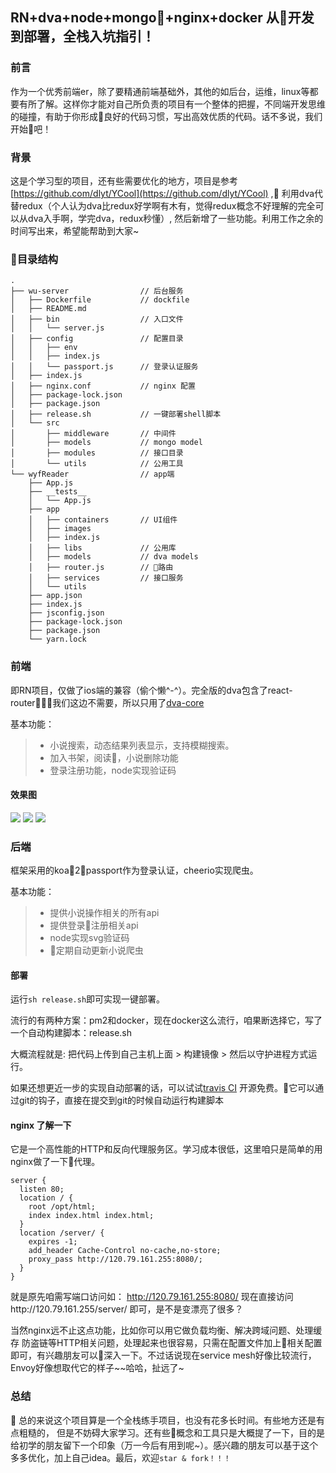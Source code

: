 ## RN+dva+node+mongo+nginx+docker 从开发到部署，全栈入坑指引！

### 前言

作为一个优秀前端er，除了要精通前端基础外，其他的如后台，运维，linux等都要有所了解。这样你才能对自己所负责的项目有一个整体的把握，不同端开发思维的碰撞，有助于你形成良好的代码习惯，写出高效优质的代码。话不多说，我们开始吧！

### 背景

这是个学习型的项目，还有些需要优化的地方，项目是参考 [https://github.com/dlyt/YCool](https://github.com/dlyt/YCool) , 利用dva代替redux（个人认为dva比redux好学啊有木有，觉得redux概念不好理解的完全可以从dva入手啊，学完dva，redux秒懂）, 然后新增了一些功能。利用工作之余的时间写出来，希望能帮助到大家~

### 目录结构
```
.
├── wu-server                // 后台服务
│   ├── Dockerfile           // dockfile
│   ├── README.md
│   ├── bin                  // 入口文件
│   │   └── server.js
│   ├── config               // 配置目录
│   │   ├── env
│   │   ├── index.js
│   │   └── passport.js      // 登录认证服务
│   ├── index.js
│   ├── nginx.conf           // nginx 配置
│   ├── package-lock.json
│   ├── package.json
│   ├── release.sh           // 一键部署shell脚本
│   └── src
│       ├── middleware       // 中间件
│       ├── models           // mongo model
│       ├── modules          // 接口目录
│       └── utils            // 公用工具
└── wyfReader                // app端    
    ├── App.js
    ├── __tests__
    │   └── App.js
    ├── app
    │   ├── containers       // UI组件
    │   ├── images
    │   ├── index.js
    │   ├── libs             // 公用库
    │   ├── models           // dva models
    │   ├── router.js        // 路由
    │   ├── services         // 接口服务
    │   └── utils
    ├── app.json
    ├── index.js
    ├── jsconfig.json
    ├── package-lock.json
    ├── package.json
    └── yarn.lock
```
### 前端 

即RN项目，仅做了ios端的兼容（偷个懒^-^）。完全版的dva包含了react-router，我们这边不需要，所以只用了[dva-core](https://github.com/dvajs/dva/tree/master/packages/dva-core)

基本功能：
>* 小说搜索，动态结果列表显示，支持模糊搜索。
>*  加入书架，阅读，小说删除功能
>* 登录注册功能，node实现验证码

#### 效果图
![](http://og1m0yoqf.bkt.clouddn.com/1.gif)
![](http://og1m0yoqf.bkt.clouddn.com/2.gif)
![](http://og1m0yoqf.bkt.clouddn.com/3.gif)

### 后端

框架采用的koa2，passport作为登录认证，cheerio实现爬虫。

基本功能：
>* 提供小说操作相关的所有api
>* 提供登录注册相关api
>* node实现svg验证码
>* 定期自动更新小说爬虫

#### 部署

运行`sh release.sh`即可实现一键部署。

流行的有两种方案：pm2和docker，现在docker这么流行，咱果断选择它，写了一个自动构建脚本：release.sh

大概流程就是: 把代码上传到自己主机上面 > 构建镜像 > 然后以守护进程方式运行。

如果还想更近一步的实现自动部署的话，可以试试[travis CI](https://www.travis-ci.org/) 开源免费。它可以通过git的钩子，直接在提交到git的时候自动运行构建脚本

#### nginx 了解一下


它是一个高性能的HTTP和反向代理服务区。学习成本很低，这里咱只是简单的用nginx做了一下代理。
```
server {
  listen 80;
  location / {
    root /opt/html;
    index index.html index.html;
  }
  location /server/ {
    expires -1;
    add_header Cache-Control no-cache,no-store;
    proxy_pass http://120.79.161.255:8080/;
  }
}
```
就是原先咱需写端口访问如： http://120.79.161.255:8080/ 现在直接访问http://120.79.161.255/server/ 即可，是不是变漂亮了很多？

当然nginx远不止这点功能，比如你可以用它做负载均衡、解决跨域问题、处理缓存 防盗链等HTTP相关问题，处理起来也很容易，只需在配置文件加上相关配置即可，有兴趣朋友可以深入一下。不过话说现在service mesh好像比较流行，Envoy好像想取代它的样子~~哈哈，扯远了~


### 总结

总的来说这个项目算是一个全栈练手项目，也没有花多长时间。有些地方还是有点粗糙的，
但是不妨碍大家学习。还有些概念和工具只是大概提了一下，目的是给初学的朋友留下一个印象（万一今后有用到呢~）。感兴趣的朋友可以基于这个多多优化，加上自己idea。最后，欢迎`star & fork！！！`




